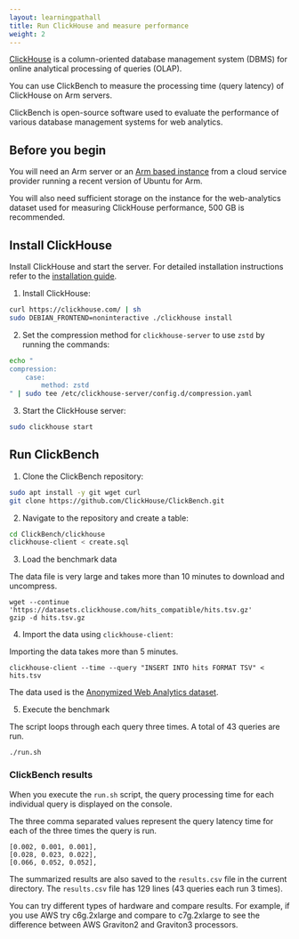 ```yaml
---
layout: learningpathall
title: Run ClickHouse and measure performance
weight: 2
---
```


[ClickHouse](https://clickhouse.com/docs/en/home) is a column-oriented database management system (DBMS) for online analytical processing of queries (OLAP).

You can use ClickBench to measure the processing time (query latency) of ClickHouse on Arm servers.

ClickBench is open-source software used to evaluate the performance of various database management systems for web analytics.

## Before you begin

You will need an Arm server or an [Arm based instance](/learning-paths/servers-and-cloud-computing/csp/) from a cloud service provider running a recent version of Ubuntu for Arm.

You will also need sufficient storage on the instance for the web-analytics dataset used for measuring ClickHouse performance, 500 GB is recommended.


## Install ClickHouse

Install ClickHouse and start the server. For detailed installation instructions refer to the [installation guide](https://clickhouse.com/docs/en/install).

1. Install ClickHouse:

```bash
curl https://clickhouse.com/ | sh
sudo DEBIAN_FRONTEND=noninteractive ./clickhouse install
```

2. Set the compression method for `clickhouse-server` to use `zstd` by running the commands:

```bash
echo "
compression:
    case:
        method: zstd
" | sudo tee /etc/clickhouse-server/config.d/compression.yaml
```

3. Start the ClickHouse server:

```bash
sudo clickhouse start
```

## Run ClickBench

1. Clone the ClickBench repository:

```bash
sudo apt install -y git wget curl
git clone https://github.com/ClickHouse/ClickBench.git
```

2. Navigate to the repository and create a table:

```bash
cd ClickBench/clickhouse
clickhouse-client < create.sql
```

3. Load the benchmark data

The data file is very large and takes more than 10 minutes to download and uncompress.

```console
wget --continue 'https://datasets.clickhouse.com/hits_compatible/hits.tsv.gz'
gzip -d hits.tsv.gz
```

4. Import the data using `clickhouse-client`:

Importing the data takes more than 5 minutes.

```console
clickhouse-client --time --query "INSERT INTO hits FORMAT TSV" < hits.tsv
```

The data used is the [Anonymized Web Analytics dataset](https://clickhouse.com/docs/en/getting-started/example-datasets/metrica/).

5. Execute the benchmark

The script loops through each query three times. A total of 43 queries are run.

```console
./run.sh
```

### ClickBench results

When you execute the `run.sh` script, the query processing time for each individual query is displayed on the console.

The three comma separated values represent the query latency time for each of the three times the query is run.

```output
[0.002, 0.001, 0.001],
[0.028, 0.023, 0.022],
[0.066, 0.052, 0.052],
```

The summarized results are also saved to the `results.csv` file in the current directory. The `results.csv` file has 129 lines (43 queries each run 3 times).

You can try different types of hardware and compare results. For example, if you use AWS try c6g.2xlarge and compare to c7g.2xlarge to see the difference between AWS Graviton2 and Graviton3 processors.


